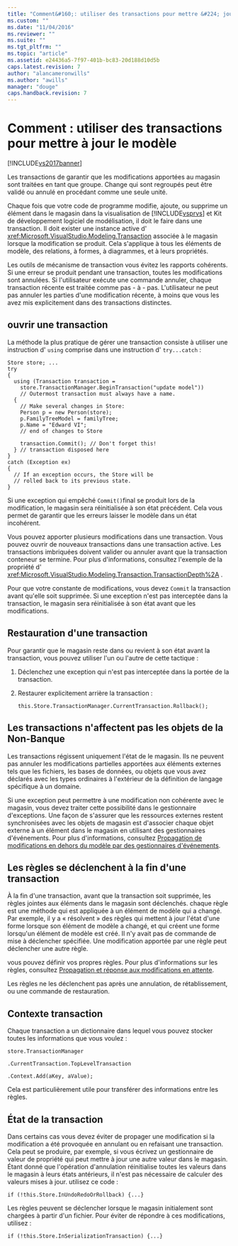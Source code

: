 ```yaml
---
title: "Comment&#160;: utiliser des transactions pour mettre &#224; jour le mod&#232;le | Microsoft Docs"
ms.custom: ""
ms.date: "11/04/2016"
ms.reviewer: ""
ms.suite: ""
ms.tgt_pltfrm: ""
ms.topic: "article"
ms.assetid: e24436a5-7f97-401b-bc83-20d188d10d5b
caps.latest.revision: 7
author: "alancameronwills"
ms.author: "awills"
manager: "douge"
caps.handback.revision: 7
---
```

# Comment&#160;: utiliser des transactions pour mettre &#224; jour le mod&#232;le
[!INCLUDE[vs2017banner](../code-quality/includes/vs2017banner.md)]

Les transactions de garantir que les modifications apportées au magasin sont traitées en tant que groupe.  Change qui sont regroupés peut être validé ou annulé en procédant comme une seule unité.  
  
 Chaque fois que votre code de programme modifie, ajoute, ou supprime un élément dans le magasin dans la visualisation de [!INCLUDE[vsprvs](../code-quality/includes/vsprvs_md.md)] et Kit de développement logiciel de modélisation, il doit le faire dans une transaction.  Il doit exister une instance active d' <xref:Microsoft.VisualStudio.Modeling.Transaction> associée à le magasin lorsque la modification se produit.  Cela s'applique à tous les éléments de modèle, des relations, à formes, à diagrammes, et à leurs propriétés.  
  
 Les outils de mécanisme de transaction vous évitez les rapports cohérents.  Si une erreur se produit pendant une transaction, toutes les modifications sont annulées.  Si l'utilisateur exécute une commande annuler, chaque transaction récente est traitée comme pas \- à \- pas.  L'utilisateur ne peut pas annuler les parties d'une modification récente, à moins que vous les avez mis explicitement dans des transactions distinctes.  
  
## ouvrir une transaction  
 La méthode la plus pratique de gérer une transaction consiste à utiliser une instruction d' `using` comprise dans une instruction d' `try...catch` :  
  
```  
Store store; ...  
try  
{  
  using (Transaction transaction =  
    store.TransactionManager.BeginTransaction("update model"))  
    // Outermost transaction must always have a name.  
  {  
    // Make several changes in Store:  
    Person p = new Person(store);  
    p.FamilyTreeModel = familyTree;  
    p.Name = "Edward VI";  
    // end of changes to Store  
  
    transaction.Commit(); // Don't forget this!  
  } // transaction disposed here  
}  
catch (Exception ex)  
{  
  // If an exception occurs, the Store will be   
  // rolled back to its previous state.  
}  
```  
  
 Si une exception qui empêché `Commit()`final se produit lors de la modification, le magasin sera réinitialisée à son état précédent.  Cela vous permet de garantir que les erreurs laisser le modèle dans un état incohérent.  
  
 Vous pouvez apporter plusieurs modifications dans une transaction.  Vous pouvez ouvrir de nouveaux transactions dans une transaction active.  Les transactions imbriquées doivent valider ou annuler avant que la transaction conteneur se termine.  Pour plus d'informations, consultez l'exemple de la propriété d' <xref:Microsoft.VisualStudio.Modeling.Transaction.TransactionDepth%2A> .  
  
 Pour que votre constante de modifications, vous devez `Commit` la transaction avant qu'elle soit supprimée.  Si une exception n'est pas interceptée dans la transaction, le magasin sera réinitialisée à son état avant que les modifications.  
  
## Restauration d'une transaction  
 Pour garantir que le magasin reste dans ou revient à son état avant la transaction, vous pouvez utiliser l'un ou l'autre de cette tactique :  
  
1.  Déclenchez une exception qui n'est pas interceptée dans la portée de la transaction.  
  
2.  Restaurer explicitement arrière la transaction :  
  
    ```  
    this.Store.TransactionManager.CurrentTransaction.Rollback();  
    ```  
  
## Les transactions n'affectent pas les objets de la Non\-Banque  
 Les transactions régissent uniquement l'état de le magasin.  Ils ne peuvent pas annuler les modifications partielles apportées aux éléments externes tels que les fichiers, les bases de données, ou objets que vous avez déclarés avec les types ordinaires à l'extérieur de la définition de langage spécifique à un domaine.  
  
 Si une exception peut permettre à une modification non cohérente avec le magasin, vous devez traiter cette possibilité dans le gestionnaire d'exceptions.  Une façon de s'assurer que les ressources externes restent synchronisées avec les objets de magasin est d'associer chaque objet externe à un élément dans le magasin en utilisant des gestionnaires d'événements.  Pour plus d'informations, consultez [Propagation de modifications en dehors du modèle par des gestionnaires d'événements](../modeling/event-handlers-propagate-changes-outside-the-model.md).  
  
## Les règles se déclenchent à la fin d'une transaction  
 À la fin d'une transaction, avant que la transaction soit supprimée, les règles jointes aux éléments dans le magasin sont déclenchés.  chaque règle est une méthode qui est appliquée à un élément de modèle qui a changé.  Par exemple, il y a « résolvent » des règles qui mettent à jour l'état d'une forme lorsque son élément de modèle a changé, et qui créent une forme lorsqu'un élément de modèle est créé.  Il n'y avait pas de commande de mise à déclencher spécifiée.  Une modification apportée par une règle peut déclencher une autre règle.  
  
 vous pouvez définir vos propres règles.  Pour plus d'informations sur les règles, consultez [Propagation et réponse aux modifications en attente](../modeling/responding-to-and-propagating-changes.md).  
  
 Les règles ne les déclenchent pas après une annulation, de rétablissement, ou une commande de restauration.  
  
## Contexte transaction  
 Chaque transaction a un dictionnaire dans lequel vous pouvez stocker toutes les informations que vous voulez :  
  
 `store.TransactionManager`  
  
 `.CurrentTransaction.TopLevelTransaction`  
  
 `.Context.Add(aKey, aValue);`  
  
 Cela est particulièrement utile pour transférer des informations entre les règles.  
  
## État de la transaction  
 Dans certains cas vous devez éviter de propager une modification si la modification a été provoquée en annulant ou en refaisant une transaction.  Cela peut se produire, par exemple, si vous écrivez un gestionnaire de valeur de propriété qui peut mettre à jour une autre valeur dans le magasin.  Étant donné que l'opération d'annulation réinitialise toutes les valeurs dans le magasin à leurs états antérieurs, il n'est pas nécessaire de calculer des valeurs mises à jour.  utilisez ce code :  
  
```  
if (!this.Store.InUndoRedoOrRollback) {...}  
```  
  
 Les règles peuvent se déclencher lorsque le magasin initialement sont chargées à partir d'un fichier.  Pour éviter de répondre à ces modifications, utilisez :  
  
```  
if (!this.Store.InSerializationTransaction) {...}  
  
```